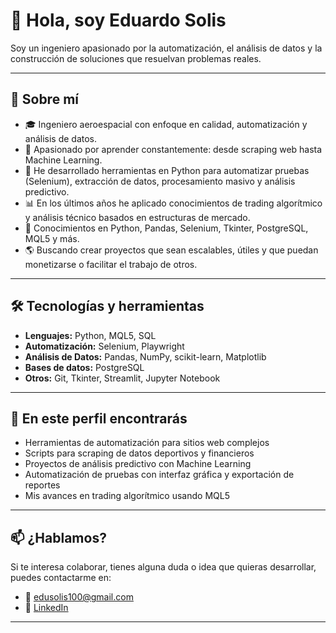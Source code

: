 # 👋 Hola, soy Eduardo Solis

Soy un ingeniero apasionado por la automatización, el análisis de datos y la construcción de soluciones que resuelvan problemas reales.

---

## 🚀 Sobre mí

- 🎓 Ingeniero aeroespacial con enfoque en calidad, automatización y análisis de datos.
- 🧠 Apasionado por aprender constantemente: desde scraping web hasta Machine Learning.
- 💼 He desarrollado herramientas en Python para automatizar pruebas (Selenium), extracción de datos, procesamiento masivo y análisis predictivo.
- 📊 En los últimos años he aplicado conocimientos de trading algorítmico y análisis técnico basados en estructuras de mercado.
- 🧰 Conocimientos en Python, Pandas, Selenium, Tkinter, PostgreSQL, MQL5 y más.
- 🌎 Buscando crear proyectos que sean escalables, útiles y que puedan monetizarse o facilitar el trabajo de otros.

---

## 🛠️ Tecnologías y herramientas

- **Lenguajes:** Python, MQL5, SQL
- **Automatización:** Selenium, Playwright
- **Análisis de Datos:** Pandas, NumPy, scikit-learn, Matplotlib
- **Bases de datos:** PostgreSQL
- **Otros:** Git, Tkinter, Streamlit, Jupyter Notebook

---

## 📌 En este perfil encontrarás

- Herramientas de automatización para sitios web complejos
- Scripts para scraping de datos deportivos y financieros
- Proyectos de análisis predictivo con Machine Learning
- Automatización de pruebas con interfaz gráfica y exportación de reportes
- Mis avances en trading algorítmico usando MQL5

---

## 📫 ¿Hablamos?

Si te interesa colaborar, tienes alguna duda o idea que quieras desarrollar, puedes contactarme en:

- 📧 edusolis100@gmail.com
- 💼 [LinkedIn](https://www.linkedin.com/in/eduardo-solis)

---
